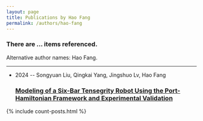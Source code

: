 ```yaml
---
layout: page
title: Publications by Hao Fang
permalink: /authors/hao-fang
---
```


<h3 id="number-posts">There are ... items referenced.</h3>
<p id='info-authors'>Alternative author names: Hao Fang.</p>
<hr />
<ul class="post-list">
<li><span class='post-meta'>2024 -- Songyuan Liu, Qingkai Yang, Jingshuo Lv, Hao Fang</span><h3><a class='post-link' href="{{ site.baseurl }}/modeling-of-a-six-bar-tensegrity-robot-using-the-port-hamiltonian-framework-and-experimental-validation">Modeling of a Six-Bar Tensegrity Robot Using the Port-Hamiltonian Framework and Experimental Validation</a></h3></li>

</ul>
{% include count-posts.html %}
